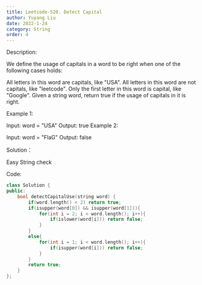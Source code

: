 ```yaml
---
title: Leetcode-520. Detect Capital
author: Yuyang Liu
date: 2022-1-24
category: String
order: 4
---
```

Description:

We define the usage of capitals in a word to be right when one of the following cases holds:

All letters in this word are capitals, like "USA".
All letters in this word are not capitals, like "leetcode".
Only the first letter in this word is capital, like "Google".
Given a string word, return true if the usage of capitals in it is right.

 

Example 1:

Input: word = "USA"
Output: true
Example 2:

Input: word = "FlaG"
Output: false


Solution：

Easy String check


Code: 

``` c++
class Solution {
public:
    bool detectCapitalUse(string word) {
        if(word.length() < 2) return true;
        if(isupper(word[0]) && isupper(word[1])){
            for(int i = 2; i < word.length(); i++){
                if(islower(word[i])) return false;
            }
        }
        else{
            for(int i = 1; i < word.length(); i++){
                if(isupper(word[i])) return false;
            }
        }
        return true;
    }
};
```
